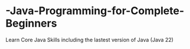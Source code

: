 # -Java-Programming-for-Complete-Beginners
Learn Core Java Skills including the lastest version of Java (Java 22)
